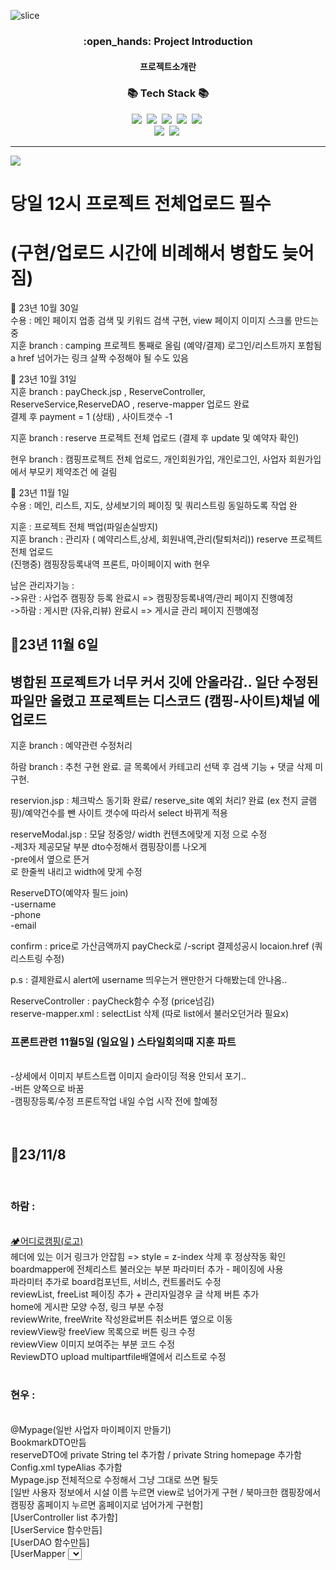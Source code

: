 ![slice](https://capsule-render.vercel.app/api?type=slice&color=auto&height=200&text=CAMPING🏕️&fontAlign=70&rotate=13&fontAlignY=25&desc=seulzzang's%20GitHub&descAlign=70.&descAlignY=44)


<div align=center>
  <h3>:open_hands: Project Introduction</h3>
  <h4>프로젝트소개란</h4>
</div>

<h3 align="center">📚 Tech Stack 📚</h3>
<p align="center">
  <img src="https://img.shields.io/badge/Eclipse-2C2255?style=flat-square&logo=eclipseide&logoColor=white"/>&nbsp 
  <img src="https://img.shields.io/badge/Oracle-F80000?style=flat-square&logo=oracle&logoColor=white"/>&nbsp
  <img src="https://img.shields.io/badge/Tomcat-F8DC75?style=flat-square&logo=apachetomcat&logoColor=white"/>&nbsp 
  <img src="https://img.shields.io/badge/VisualStudio-007ACC?style=flat-square&logo=visualstudiocode&logoColor=white"/>&nbsp 
  <img src="https://img.shields.io/badge/Bootstrap-7952B3?style=flat-square&logo=bootstrap&logoColor=white"/>&nbsp 
  <br>
  <img src="https://img.shields.io/badge/Spring-6DB33F?style=flat-square&logo=spring&logoColor=white"/>&nbsp 
  <img src="https://img.shields.io/badge/JavaScript-F7DF1E?style=flat-square&logo=javascript&logoColor=white"/>&nbsp 
</p>

<hr>

<img src="https://capsule-render.vercel.app/api?type=waving&color=auto&height=200&section=header&text=🧾기록&fontSize=90" />

<h1>당일 12시 프로젝트 전체업로드 필수 </h1>
<h1>(구현/업로드 시간에 비례해서 병합도 늦어짐)</h1>  

📌 23년 10월 30일 <br>
수용 : 메인 페이지 업종 검색 및 키워드 검색 구현, view 페이지 이미지 스크롤 만드는 중<br>
지훈 branch : camping 프로젝트 통째로 올림 (예약/결제)  로그인/리스트까지 포함됨   a href 넘어가는 링크 살짝 수정해야 될 수도 있음<br>

📌 23년 10월 31일 <br>
지훈 branch : payCheck.jsp , ReserveController, ReserveService,ReserveDAO , reserve-mapper 업로드 완료 <br>
결제 후  payment = 1 (상태) , 사이트갯수 -1 <br>

지훈 branch : reserve 프로젝트 전체 업로드 (결제 후 update 및 예약자 확인)<br>

현우 branch : 캠핑프로젝트 전체 업로드, 개인회원가입, 개인로그인, 사업자 회원가입에서 부모키 제약조건 에 걸림<br>

📌 23년 11월 1일 <br>
수용 : 메인, 리스트, 지도, 상세보기의 페이징 및 쿼리스트링 동일하도록 작업 완<br>

지훈 : 프로젝트 전체 백업(파일손실방지)<br>
지훈 branch : 관리자 ( 예약리스트,상세, 회원내역,관리(탈퇴처리))  reserve 프로젝트 전체 업로드 <br>
(진행중) 캠핑장등록내역 프론트, 마이페이지 with 현우<br>

남은 관리자기능 : <br>
->유란 : 사업주 캠핑장 등록 완료시 => 캠핑장등록내역/관리 페이지 진행예정 <br>
->하람 : 게시판 (자유,리뷰) 완료시 => 게시글 관리 페이지 진행예정<br>




<h2>📌23년 11월 6일 </h2>
<h2>병합된 프로젝트가 너무 커서 깃에 안올라감.. 일단 수정된 파일만 올렸고 프로젝트는 디스코드 (캠핑-사이트)채널 에 업로드 </h2>
지훈 branch : 예약관련 수정처리<br>

하람 branch : 추천 구현 완료. 글 목록에서 카테고리 선택 후 검색 기능 + 댓글 삭제 미구현.

reservion.jsp : 체크박스 동기화 완료/ reserve_site 예외 처리? 완료 (ex 천지 글램핑)/예약건수를 뺀 사이트 갯수에 따라서 select 바뀌게 적용<br>

reserveModal.jsp : 모달 정중앙/ width 컨텐츠에맞게 지정 으로 수정<br>
-제3자 제공모달 부분  dto수정해서 캠핑장이름 나오게 <br>
-pre에서 옆으로 뜬거 <br>로 한줄씩 내리고 width에 맞게 수정  <br>

ReserveDTO(예약자 필드 join) <br>
-username<br>
-phone<br>
-email <br>

confirm : price로 가산금액까지 payCheck로 /-script 결제성공시 locaion.href (쿼리스트링 수정) <br>

p.s  : 결제완료시 alert에 username 띄우는거 왠만한거 다해봤는데  안나옴.. <br>

				
ReserveController : payCheck함수 수정 (price넘김) <br>
reserve-mapper.xml : selectList 삭제 (따로 list에서 불러오던거라 필요x) <br>

<h3>프론트관련  11월5일 (일요일 ) 스타일회의때  지훈 파트</h3>  <br>
-상세에서 이미지 부트스트랩 이미지 슬라이딩 적용 안되서 포기.. <br> 
-버튼 양쪽으로 바꿈 <br> 
-캠핑장등록/수정 프론트작업 내일 수업 시작 전에 할예정 <br>
<br>
<br>


 <h2>📌23/11/8</h2><br>
<h3>하람 :</h3><br>
<a href="${cpath }/">🏕️어디로캠핑(로고)</a><br>
헤더에 있는 이거 링크가 안잡힘 => style = z-index 삭제 후 정상작동 확인<br>
boardmapper에 전체리스트 불러오는 부분 파라미터 추가 - 페이징에 사용<br>
파라미터 추가로 board컴포넌트, 서비스, 컨트롤러도 수정<br>
reviewList, freeList 페이징 추가 + 관리자일경우 글 삭제 버튼 추가<br>
home에 게시판 모양 수정, 링크 부분 수정<br>
reviewWrite, freeWrite 작성완료버튼 취소버튼 옆으로 이동<br>
reviewView랑 freeView 목록으로 버튼 링크 수정<br>
reviewView 이미지 보여주는 부분 코드 수정<br>
ReviewDTO upload multipartfile배열에서 리스트로 수정 <br>
 <br>
<h3>현우 :</h3><br>
@Mypage(일반 사업자 마이페이지 만들기)<br>
BookmarkDTO만듬<br>
reserveDTO에 private String tel 추가함 / private String homepage 추가함<br>
Config.xml typeAlias 추가함<br>
Mypage.jsp 전체적으로 수정해서 그냥 그대로 쓰면 될듯<br>
[일반 사용자 정보에서 시설 이름 누르면 view로 넘어가게 구현 / 북마크한 캠핑장에서 캠핑장 홈페이지 누르면 홈페이지로 넘어가게 구현함]<br>
[UserController  list 추가함]<br>
[UserService  함수만듬]<br>
[UserDAO  함수만듬]<br>
[UserMapper  <select>문 getReserveInfo & getBookmarkInfo & getbizrInfo 만듬]<br>
@Mypage_modify<br>
MYPAGE 버튼 경로 바꿈 ${cpath}/user/Mypage 로<br>
@userModal<br>
아이디 저장<br>
userModal 3번째 줄에 Jquery 추가하고<br>
밑에 스크립트 추가하면 완성<br>
 <br>
<h3>유란 :</h3><br>
캠핑장 등록/수정/삭제 기능 수정 <br>
프론트 맡았던 지훈한테 물어보고 수정 <br>
newCamping.jsp / camping-mapper 수정 <br>
bizr/campingDel.jsp 추가 controller/service/dao 수정<br>
 <br>
<h3>지훈 :</h3><br>
reservation.jsp 달력 스타일 수정   <br>
payCheck.jsp 결제성공시 alert에 username전달하도록 수정<br>
캠핑장등록내역 상세정보.jsp추가 <br>
 <br>
<h3>수용 :</h3><br>
footer, map.jsp, home.jsp 수정<br>
camping Insert<br>
1-1. newCamping.jsp 수정<br>
1-2. CampingService에 campingImgInsert 추가<br>
1-3. CampingDAO와 camping-mapper에 campingFirstInsert 추가<br>
prevPage<br>
2-1. BizrController의 prevPage 수정<br>
2-2. CampingService의 deleteCampingImg 추가<br>
2-3. CampingDAO와 camping-mapper에 deleteCampingImg 추가<br>
caming Update<br>
3-1. BizrController의 campingUpdate 추가<br>
3-2. campingUpdate(POST) 수정<br>
3-3. CampingDAO와 camping-mapper에 campingFirstInsert와 campingImgInsert 추가 및 수정<br>
CampingService, CampingDAO, camping-mapper에서 사용하지 않는 delete 구문 삭제<br>
마이페이지<br>
5-1. 캠핑장 수정과 캠핑장 삭제 링크 주소 변경<br>
5-2. 정말 삭제할 것인지 물어보는 스크립트 생성<br>
-> 추후 변경할 수도 있음<br>
5-3. MyPage_check의 GetMapping과 PostMapping 모두 변경<br>

